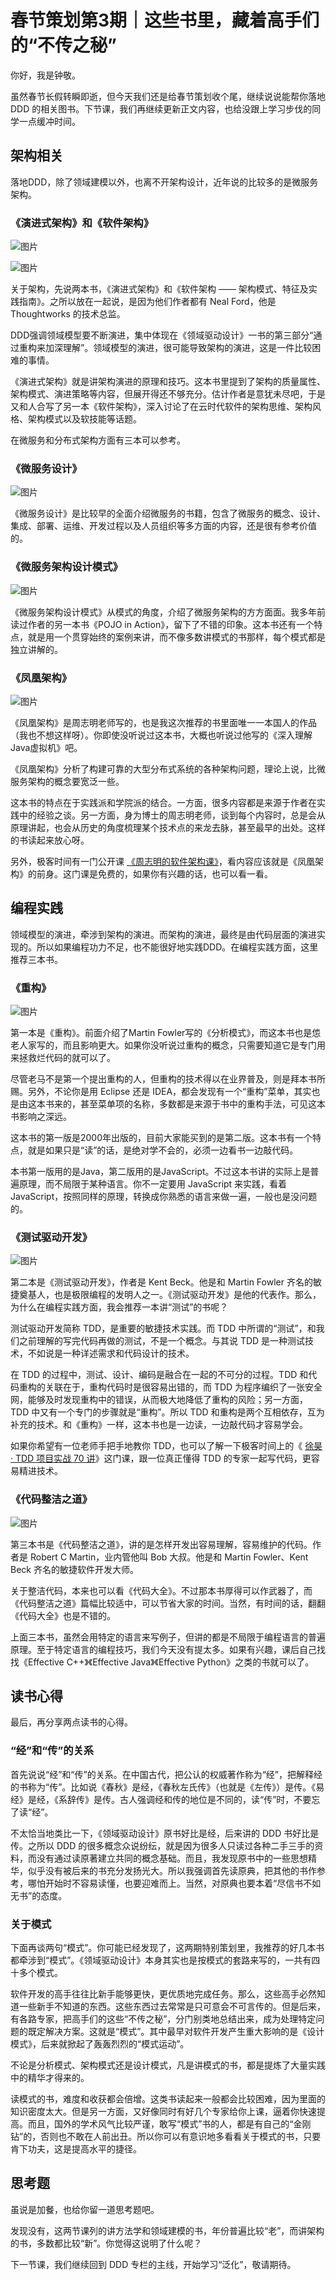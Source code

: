 # 春节策划第3期｜这些书里，藏着高手们的“不传之秘”
你好，我是钟敬。

虽然春节长假转瞬即逝，但今天我们还是给春节策划收个尾，继续说说能帮你落地 DDD 的相关图书。下节课，我们再继续更新正文内容，也给没跟上学习步伐的同学一点缓冲时间。

## 架构相关

落地DDD，除了领域建模以外，也离不开架构设计，近年说的比较多的是微服务架构。

### 《演进式架构》和《软件架构》

![图片](images/624475/abfda5b98a57e2b15cb01954096d938c.jpg)

![图片](images/624475/9b56de4a678c82ffab299cfcd9e6c192.jpg)

关于架构，先说两本书，《演进式架构》和《软件架构 —— 架构模式、特征及实践指南》。之所以放在一起说，是因为他们作者都有 Neal Ford，他是 Thoughtworks 的技术总监。

DDD强调领域模型要不断演进，集中体现在《领域驱动设计》一书的第三部分“通过重构来加深理解”。领域模型的演进，很可能导致架构的演进，这是一件比较困难的事情。

《演进式架构》就是讲架构演进的原理和技巧。这本书里提到了架构的质量属性、架构模式、演进策略等内容，但展开得还不够充分。估计作者是意犹未尽吧，于是又和人合写了另一本《软件架构》，深入讨论了在云时代软件的架构思维、架构风格、架构模式以及软技能等话题。

在微服务和分布式架构方面有三本可以参考。

### 《微服务设计》

![图片](images/624475/85cc1e333b9cd75f4172bb0d80b01167.jpg)

《微服务设计》是比较早的全面介绍微服务的书籍，包含了微服务的概念、设计、集成、部署、运维、开发过程以及人员组织等多方面的内容，还是很有参考价值的。

### 《微服务架构设计模式》

![图片](images/624475/6207b18069a35f136365ee11da8ccc4e.jpg)

《微服务架构设计模式》从模式的角度，介绍了微服务架构的方方面面。我多年前读过作者的另一本书《POJO in Action》，留下了不错的印象。这本书还有一个特点，就是用一个贯穿始终的案例来讲，而不像多数讲模式的书那样，每个模式都是独立讲解的。

### 《凤凰架构》

![图片](images/624475/0308086035316201aaf4e30e4953fbaa.jpg)

《凤凰架构》是周志明老师写的，也是我这次推荐的书里面唯一一本国人的作品（我也不想这样呀）。你即使没听说过这本书，大概也听说过他写的《深入理解Java虚拟机》吧。

《凤凰架构》分析了构建可靠的大型分布式系统的各种架构问题，理论上说，比微服务架构的概念要宽泛一些。

这本书的特点在于实践派和学院派的结合。一方面，很多内容都是来源于作者在实践中的经验之谈。另一方面，身为博士的周志明老师，谈到每个内容时，总是会从原理讲起，也会从历史的角度梳理某个技术点的来龙去脉，甚至最早的出处。这样的书读起来放心呀。

另外，极客时间有一门公开课 [《周志明的软件架构课》](https://time.geekbang.org/opencourse/intro/100064201)，看内容应该就是《凤凰架构》的前身。这门课是免费的，如果你有兴趣的话，也可以看一看。

## 编程实践

领域模型的演进，牵涉到架构的演进。而架构的演进，最终是由代码层面的演进实现的。所以如果编程功力不足，也不能很好地实践DDD。在编程实践方面，这里推荐三本书。

### 《重构》

![图片](images/624475/ea0bca0531a67cc336841950be3601b5.jpg)

第一本是《重构》。前面介绍了Martin Fowler写的《分析模式》，而这本书也是怹老人家写的，而且影响更大。如果你没听说过重构的概念，只需要知道它是专门用来拯救烂代码的就可以了。

尽管老马不是第一个提出重构的人，但重构的技术得以在业界普及，则是拜本书所赐。另外，不论你是用 Eclipse 还是 IDEA，都会发现有一个“重构”菜单，其实也是由这本书来的，甚至菜单项的名称，多数都是来源于书中的重构手法，可见这本书影响之深远。

这本书的第一版是2000年出版的，目前大家能买到的是第二版。这本书有一个特点，就是如果只是“读”的话，是绝对学不会的，必须一边看书一边敲代码。

本书第一版用的是Java，第二版用的是JavaScript。不过这本书讲的实际上是普遍原理，而不局限于某种语言。你不一定要用 JavaScript 来实践，看着JavaScript，按照同样的原理，转换成你熟悉的语言来做一遍，一般也是没问题的。

### 《测试驱动开发》

![图片](images/624475/bc21c8de6fe679dced0451384cac01af.jpg)

第二本是《测试驱动开发》，作者是 Kent Beck。他是和 Martin Fowler 齐名的敏捷奠基人，也是极限编程的发明人之一。《测试驱动开发》是他的代表作。那么，为什么在编程实践方面，我会推荐一本讲“测试”的书呢？

测试驱动开发简称 TDD，是重要的敏捷技术实践。而 TDD 中所谓的“测试”，和我们之前理解的写完代码再做的测试，不是一个概念。与其说 TDD 是一种测试技术，不如说是一种详述需求和代码设计的技术。

在 TDD 的过程中，测试、设计、编码是融合在一起的不可分的过程。TDD 和代码重构的关联在于，重构代码时是很容易出错的，而 TDD 为程序编织了一张安全网，能够及时发现重构中的错误，从而极大地降低了重构的风险；另一方面，TDD 中又有一个专门的步骤就是“重构”。所以 TDD 和重构是两个互相依存，互为补充的技术。和《重构》一样，这本书也是一边读，一边敲代码才容易学会。

如果你希望有一位老师手把手地教你 TDD，也可以了解一下极客时间上的《 [徐昊 · TDD 项目实战 70 讲](https://time.geekbang.org/column/intro/100109401)》这门课，跟一位真正懂得 TDD 的专家一起写代码，更容易精进技术。

### 《代码整洁之道》

![图片](images/624475/bbfcdbayyf4672e1da6e783069ca57a0.jpg)

第三本书是《代码整洁之道》，讲的是怎样开发出容易理解，容易维护的代码。作者是 Robert C Martin，业内管他叫 Bob 大叔。他是和 Martin Fowler、Kent Beck 齐名的敏捷软件开发大师。

关于整洁代码，本来也可以看《代码大全》。不过那本书厚得可以作武器了，而《代码整洁之道》篇幅比较适中，可以节省大家的时间。当然，有时间的话，翻翻《代码大全》也是不错的。

上面三本书，虽然会用特定的语言来写例子，但讲的都是不局限于编程语言的普遍原理。至于特定语言的编程技巧，我们今天没有提太多。如果有兴趣，课后自己找找《Effective C++》《Effective Java》《Effective Python》之类的书就可以了。

## 读书心得

最后，再分享两点读书的心得。

### “经”和“传”的关系

首先说说“经”和“传”的关系。在中国古代，把公认的权威著作称为“经”，把解释经的书称为“传”。比如说《春秋》是经，《春秋左氏传》（也就是《左传》）是传。《易经》是经，《系辞传》是传。古人强调经和传的地位是不同的，读“传”时，不要忘了读“经”。

不太恰当地类比一下，《领域驱动设计》原书好比是经，后来讲的 DDD 书好比是传。之所以 DDD 的很多概念众说纷纭，就是因为很多人只读过各种二手三手的资料，而没有通过读原著建立共同的概念基础。而且，我发现原书中的一些思想精华，似乎没有被后来的书充分发扬光大。所以我强调首先读原典，把其他的书作参考，哪怕开始时不容易读懂，也要迎难而上。当然，对原典也要本着“尽信书不如无书”的态度。

### 关于模式

下面再谈两句“模式”。你可能已经发现了，这两期特别策划里，我推荐的好几本书都牵涉到“模式”。《领域驱动设计》本身其实也是按模式的套路来写的，一共有四十多个模式。

软件开发的高手往往比新手能够更快，更优质地完成任务。那么，这些高手必然知道一些新手不知道的东西。这些东西过去常常是只可意会不可言传的。但是后来，有各路专家，把高手们的这些“不传之秘”，分门别类地总结出来，成为处理特定问题的既定解决方案。这就是“模式”。其中最早对软件开发产生重大影响的是《设计模式》，后来就掀起了轰轰烈烈的“模式运动”。

不论是分析模式、架构模式还是设计模式，凡是讲模式的书，都是提炼了大量实践中的精华才得来的。

读模式的书，难度和收获都会倍增。这类书读起来一般都会比较困难，因为里面的知识密度太大。但是另一方面，又好像同时有好几个专家给你上课，逼着你快速提高。而且，国外的学术风气比较严谨，敢写“模式”书的人，都是有自己的“金刚钻”的，否则也不敢在人前出丑。所以你可以有意识地多看看关于模式的书，只要肯下功夫，这是提高水平的捷径。

## 思考题

虽说是加餐，也给你留一道思考题吧。

发现没有，这两节课列的讲方法学和领域建模的书，年份普遍比较“老”，而讲架构的书，多数都比较“新”。你觉得这说明了什么呢？

下一节课，我们继续回到 DDD 专栏的主线，开始学习“泛化”，敬请期待。